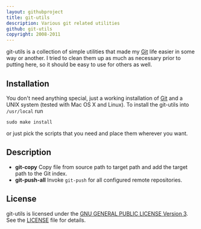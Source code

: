 ```yaml
---
layout: githubproject
title: git-utils
description: Various git related utilities
github: git-utils
copyright: 2008-2011
---
```


git-utils is a collection of simple utilities that made my [Git](http://git-scm.com) life easier in some way or another. I tried to clean them up as much as necessary prior to putting here, so it should be easy to use for others as well.

## Installation

You don't need anything special, just a working installation of [Git](http://git-scm.com) and a UNIX system (tested with Mac OS X and Linux). To install the git-utils into `/usr/local` run

```
sudo make install
```

or just pick the scripts that you need and place them wherever you want.

## Description

- **git-copy** Copy file from source path to target path and add the target path to the Git index.
- **git-push-all** Invoke `git-push` for all configured remote repositories.

## License

git-utils is licensed under the [GNU GENERAL PUBLIC LICENSE Version 3](http://www.gnu.org/licenses/gpl-3.0.html). See the [LICENSE](http://github.com/bmeurer/{{github}}/raw/master/LICENSE) file for details.
